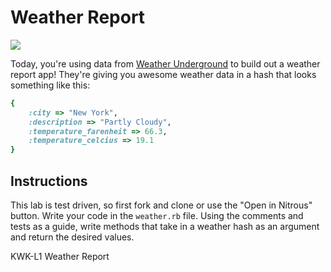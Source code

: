 # Weather Report

![](http://www.spanishprograms.com/blog/wp-content/uploads/2014/08/weather.jpg)


Today, you're using data from [Weather Underground](http://www.wunderground.com/) to build out a weather report app! They're giving you awesome weather data in a hash that looks something like this: 

```ruby
{
	:city => "New York",
	:description => "Partly Cloudy",
	:temperature_farenheit => 66.3,
	:temperature_celcius => 19.1
}

``` 
## Instructions

This lab is test driven, so first fork and clone or use the "Open in Nitrous" button. Write your code in the `weather.rb` file. Using the comments and tests as a guide,  write methods that take in a weather hash as an argument and return the desired values. 

<p data-visibility='hidden'>KWK-L1 Weather Report</p>